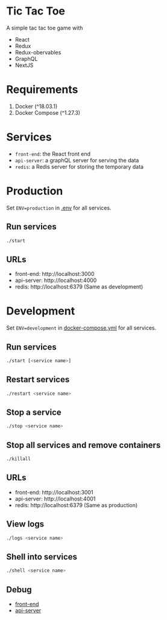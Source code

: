 # Tic Tac Toe

A simple tac tac toe game with
- React
- Redux
- Redux-obervables
- GraphQL
- NextJS

# Requirements

1. Docker (^18.03.1)
1. Docker Compose (^1.27.3)

# Services

- `front-end`: the React front end
- `api-server`: a graphQL server for serving the data
- `redis`: a Redis server for storing the temporary data

# Production

Set `ENV=production` in [.env](.env) for all services.

## Run services

```bash
./start
```

## URLs

- front-end: http://localhost:3000
- api-server: http://localhost:4000
- redis: http://localhost:6379 (Same as development)

# Development

Set `ENV=development` in [docker-compose.yml](docker-compose.yml) for all services.

## Run services

```bash
./start [<service name>]
```

## Restart services

```bash
./restart <service name>
```

## Stop a service

```bash
./stop <service name>
```

## Stop all services and remove containers

```bash
./killall
```

## URLs

- front-end: http://localhost:3001
- api-server: http://localhost:4001
- redis: http://localhost:6379 (Same as production)

## View logs

```bash
./logs <service name>
```

## Shell into services

```bash
./shell <service name>
```

## Debug

- [front-end](front-end/README.md#debug)
- [api-server](api-server/README.md#debug)
